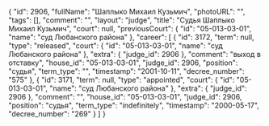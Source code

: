 {
    "id": 2906,
    "fullName": "Шаплыко Михаил Кузьмич",
    "photoURL": "",
    "tags": [],
    "comment": "",
    "layout": "judge",
    "title": "Судья Шаплыко Михаил Кузьмич",
    "court": null,
    "previousCourt": {
        "id": "05-013-03-01",
        "name": "суд Любанского района"
    },
    "career": [
        {
            "id": 3172,
            "term": null,
            "type": "released",
            "court": {
                "id": "05-013-03-01",
                "name": "суд Любанского района"
            },
            "extra": {
                "judge_id": 2906
            },
            "comment": "выход в отставку",
            "house_id": "05-013-03-01",
            "judge_id": 2906,
            "position": "судья",
            "term_type": "",
            "timestamp": "2001-10-11",
            "decree_number": "575"
        },
        {
            "id": 3171,
            "term": null,
            "type": "appointed",
            "court": {
                "id": "05-013-03-01",
                "name": "суд Любанского района"
            },
            "extra": {
                "judge_id": 2906
            },
            "comment": "",
            "house_id": "05-013-03-01",
            "judge_id": 2906,
            "position": "судья",
            "term_type": "indefinitely",
            "timestamp": "2000-05-17",
            "decree_number": "269"
        }
    ]
}
